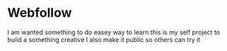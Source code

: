 # Webfollow
I am wanted something to do easey way to learn 
this is my self project to build a something creative
I also make it public so others can try it 
